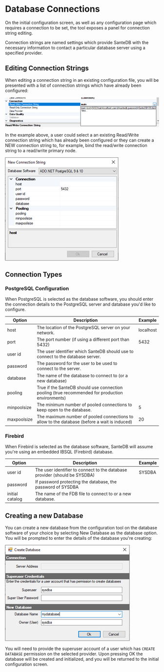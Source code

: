 # Database Connections

On the initial configuration screen, as well as any configuration page which requires a connection to be set, the tool exposes a panel for connection string editing.

Connection strings are named settings which provide SanteDB with the necessary information to contact a particular database server using a specified provider. 

## Editing Connection Strings

When editing a connection string in an existing configuration file, you will be presented with a list of connection strings which have already been configured:

![](<../../../../.gitbook/assets/image (427).png>)

In the example above, a user could select a an existing Read/Write connection string which has already been configured or they can create a NEW connection string to, for example, bind the read/write connection string to a read/write primary node.

![](<../../../../.gitbook/assets/image (426).png>)

## Connection Types

### PostgreSQL Configuration

When PostgreSQL is selected as the database software, you should enter the connection details to the PostgreSQL server and database you'd like to configure.

| Option      | Description                                                                                      | Example   |
| ----------- | ------------------------------------------------------------------------------------------------ | --------- |
| host        | The location of the PostgreSQL server on your network.                                           | localhost |
| port        | The port number (if using a different port than 5432)                                            | 5432      |
| user id     | The user identifier which SanteDB should use to connect to the database server.                  |           |
| password    | The password for the user to be used to connect to the server.                                   |           |
| database    | The name of the database to connect to (or a new database)                                       |           |
| pooling     | True if the SanteDB should use connection pooling (true recommended for production environments) |           |
| minpoolsize | The minimum number of pooled connections to keep open to the database.                           | 5         |
| maxpoolsize | The maximum number of pooled connections to allow to the database (before a wait is induced)     | 20        |

### Firebird

When Firebird is selected as the database software, SanteDB will assume you're using an embedded IBSQL (Firebird) database.

| Option          | Description                                                                | Example |
| --------------- | -------------------------------------------------------------------------- | ------- |
| user id         | The user identifier to connect to the database provider (should be SYSDBA) | SYSDBA  |
| password        | If password protecting the database, the password of SYSDBA                |         |
| initial catalog | The name of the FDB file to connect to or a new database.                  |         |

## Creating a new Database

You can create a new database from the configuration tool on the database software of your choice by selecting New Database as the database option. You will be prompted to enter the details of the database you're creating:

![](<../../../../.gitbook/assets/image (417) (1).png>)

You will need to provide the superuser account of a user which has `CREATE DATABASE` permission on the selected provider. Upon pressing OK the database will be created and initialized, and you will be returned to the initial configuration screen.
